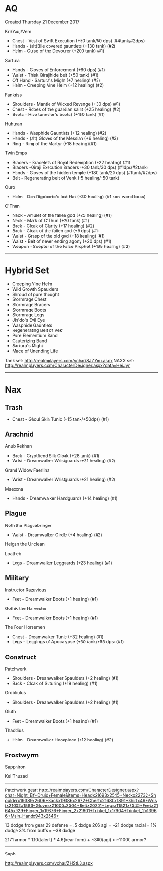 AQ
==
Created Thursday 21 December 2017

Kri/Yauj/Vem
* Chest - Vest of Swift Execution (+50 tank/50 dps) (#4tank/#2dps)
* Hands - (alt)Bile covered gauntlets (+130 tank) (#2)
* Helm - Guise of the Devourer (+200 tank) (#1)

Sartura
* Hands - Gloves of Enforcement (+60 dps) (#1)
* Waist - Thisk Qirajihide belt (+50 tank) (#1)
* Off Hand - Sartura's Might (+7 healing) (#2)
* Helm - Creeping Vine Helm (+12 healing) (#2)

Fankriss
* Shoulders - Mantle of Wicked Revenge (+30 dps) (#1)
* Chest - Robes of the guardian saint (+25 healing) (#2)
* Boots - Hive tunneler's boots) (+150 tank) (#1)

Huhuran
* Hands - Wasphide Gauntlets (+12 healing) (#2)
* Hands - (alt) Gloves of the Messiah (+6 healing) (#3)
* Ring - Ring of the Martyr (+18 healing)(#1)

Twin Emps
* Bracers - Bracelets of Royal Redemption (+22 healing) (#1)
* Bracers -Qiraji Execution Bracers (+30 tank/30 dps) (#1dps/#2tank)
* Hands - Gloves of the hidden temple (+180 tank/20 dps) (#1tank/#2dps)
* Belt - Regenerating belt of Venk (-5 healing/-50 tank) 

Ouro
* Helm - Don Rigoberto's lost Hat (+30 healing) (#1 non-world boss)

C'Thun
* Neck - Amulet of the fallen god (+25 healing) (#1)
* Neck - Mark of C'Thun (+20 tank) (#1)
* Back - Cloak of Clarity (+17 healing) (#2)
* Back - Cloak of the fallen god (+9 dps) (#1)
* Waist - Grasp of the old god (+18 healing) (#1)
* Waist - Belt of never ending agony (+20 dps) (#1)
* Weapon - Scepter of the False Prophet (+165 healing) (#2)




----
Hybrid Set
==
* Creeping Vine Helm
* Wild Growth Spaulders
* Shroud of pure thought
* Stormrage Chest
* Stormrage Bracers
* Stormrage Boots
* Stormrage Legs
* Jin'do's Evil Eye
* Wasphide Gauntlets
* Regenerating Belt of Vek'
* Pure Elementium Band
* Cauterizing Band
* Sartura's Might
* Mace of Unending Life

Tank set: http://realmplayers.com/vchar/8JZYnu.aspx
NAXX set: http://realmplayers.com/CharacterDesigner.aspx?data=HeiJyn

---

Nax
==

Trash
---
* Chest - Ghoul Skin Tunic (+15 tank/+50dps) (#1)

Arachnid
---
Anub'Rekhan
* Back - Cryptfiend Silk Cloak (+28 tank) (#1)
* Wrist - Dreamwalker Wristguards (+21 healing) (#2)

Grand Widow Faerlina
* Wrist - Dreamwalker Wristguards (+21 healing) (#2)

Maexxna
* Hands - Dreamwalker Handguards (+14 healing) (#1)

Plague
---
Noth the Plaguebringer
* Waist - Dreamwalker Girdle (+4 healing) (#2)

Heigan the Unclean

Loatheb
* Legs - Dreamwalker Legguards (+23 healing) (#1)

Military
---
Instructor Razuvious
* Feet - Dreamwalker Boots (+1 healing) (#1)

Gothik the Harvester
* Feet - Dreamwalker Boots (+1 healing) (#1)

The Four Horsemen
* Chest - Dreamwalker Tunic (+32 healing) (#1)
* Legs - Leggings of Apocalypse (+50 tank/+55 dps) (#1)


Construct
---
Patchwerk
* Shoulders - Dreamwalker Spaulders (+2 healing) (#1)
* Back - Cloak of Suturing (+19 healing) (#1)

Grobbulus
* Shoulders - Dreamwalker Spaulders (+2 healing) (#1)

Gluth
* Feet - Dreamwalker Boots (+1 healing) (#1)

Thaddius
* Helm - Dreamwalker Headpiece (+12 healing) (#2)

Frostwyrm
---
Sapphiron

Kel'Thuzad




-----
Patchwerk gear:
http://realmplayers.com/CharacterDesigner.aspx?char=Night_Elf+Druid+Female&items=Headx21693x2545+Neckx22732+Shoulderx19389x2606+Backx19386x2622+Chestx21680x1891+Shirtx49+Wristx21602x1886+Glovesx21605x2564+Beltx20261+Legsx11821x2545+Feetx21645x929+Finger_1x19376+Finger_2x21601+Trinket_1x17904+Trinket_2x13966+Main_Handx943x2646+

13 dodge from gear
29 defense = .5 dodge
206 agi = ~21 dodge
racial = 1% dodge
3% from buffs
= ~38 dodge 

2171 armor * 1.10(talent) * 4.6(bear form) + ~300(agi) = ~11000 armor?

---
Saph

http://realmplayers.com/vchar/ZHStL3.aspx
